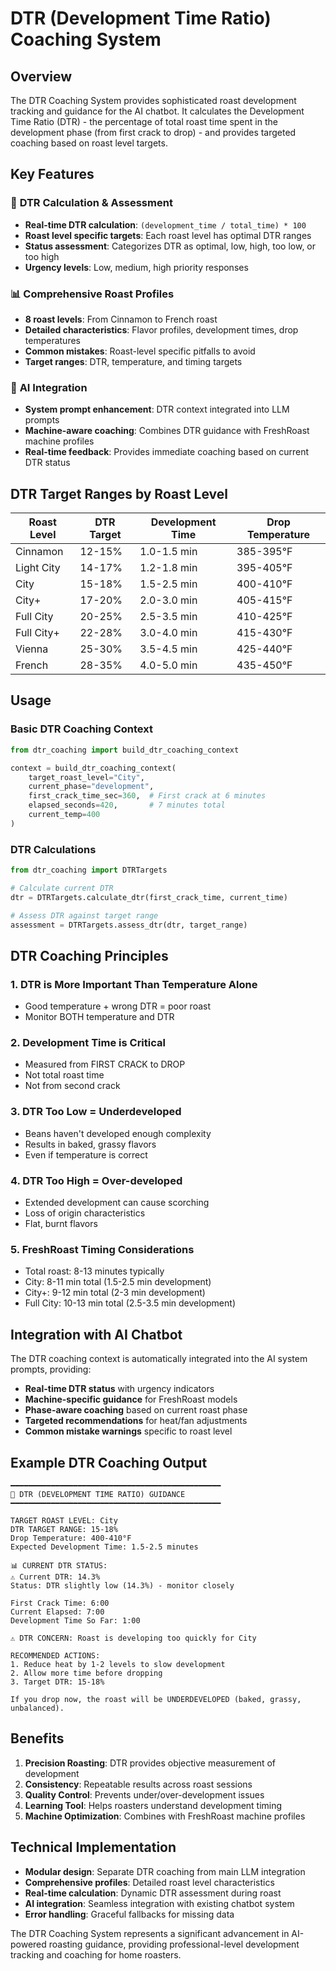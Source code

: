 # DTR (Development Time Ratio) Coaching System

## Overview

The DTR Coaching System provides sophisticated roast development tracking and guidance for the AI chatbot. It calculates the Development Time Ratio (DTR) - the percentage of total roast time spent in the development phase (from first crack to drop) - and provides targeted coaching based on roast level targets.

## Key Features

### 🎯 **DTR Calculation & Assessment**
- **Real-time DTR calculation**: `(development_time / total_time) * 100`
- **Roast level specific targets**: Each roast level has optimal DTR ranges
- **Status assessment**: Categorizes DTR as optimal, low, high, too low, or too high
- **Urgency levels**: Low, medium, high priority responses

### 📊 **Comprehensive Roast Profiles**
- **8 roast levels**: From Cinnamon to French roast
- **Detailed characteristics**: Flavor profiles, development times, drop temperatures
- **Common mistakes**: Roast-level specific pitfalls to avoid
- **Target ranges**: DTR, temperature, and timing targets

### 🤖 **AI Integration**
- **System prompt enhancement**: DTR context integrated into LLM prompts
- **Machine-aware coaching**: Combines DTR guidance with FreshRoast machine profiles
- **Real-time feedback**: Provides immediate coaching based on current DTR status

## DTR Target Ranges by Roast Level

| Roast Level | DTR Target | Development Time | Drop Temperature |
|-------------|------------|-----------------|------------------|
| Cinnamon | 12-15% | 1.0-1.5 min | 385-395°F |
| Light City | 14-17% | 1.2-1.8 min | 395-405°F |
| City | 15-18% | 1.5-2.5 min | 400-410°F |
| City+ | 17-20% | 2.0-3.0 min | 405-415°F |
| Full City | 20-25% | 2.5-3.5 min | 410-425°F |
| Full City+ | 22-28% | 3.0-4.0 min | 415-430°F |
| Vienna | 25-30% | 3.5-4.5 min | 425-440°F |
| French | 28-35% | 4.0-5.0 min | 435-450°F |

## Usage

### Basic DTR Coaching Context
```python
from dtr_coaching import build_dtr_coaching_context

context = build_dtr_coaching_context(
    target_roast_level="City",
    current_phase="development",
    first_crack_time_sec=360,  # First crack at 6 minutes
    elapsed_seconds=420,       # 7 minutes total
    current_temp=400
)
```

### DTR Calculations
```python
from dtr_coaching import DTRTargets

# Calculate current DTR
dtr = DTRTargets.calculate_dtr(first_crack_time, current_time)

# Assess DTR against target range
assessment = DTRTargets.assess_dtr(dtr, target_range)
```

## DTR Coaching Principles

### 1. **DTR is More Important Than Temperature Alone**
- Good temperature + wrong DTR = poor roast
- Monitor BOTH temperature and DTR

### 2. **Development Time is Critical**
- Measured from FIRST CRACK to DROP
- Not total roast time
- Not from second crack

### 3. **DTR Too Low = Underdeveloped**
- Beans haven't developed enough complexity
- Results in baked, grassy flavors
- Even if temperature is correct

### 4. **DTR Too High = Over-developed**
- Extended development can cause scorching
- Loss of origin characteristics
- Flat, burnt flavors

### 5. **FreshRoast Timing Considerations**
- Total roast: 8-13 minutes typically
- City: 8-11 min total (1.5-2.5 min development)
- City+: 9-12 min total (2-3 min development)
- Full City: 10-13 min total (2.5-3.5 min development)

## Integration with AI Chatbot

The DTR coaching context is automatically integrated into the AI system prompts, providing:

- **Real-time DTR status** with urgency indicators
- **Machine-specific guidance** for FreshRoast models
- **Phase-aware coaching** based on current roast phase
- **Targeted recommendations** for heat/fan adjustments
- **Common mistake warnings** specific to roast level

## Example DTR Coaching Output

```
━━━━━━━━━━━━━━━━━━━━━━━━━━━━━━━━━━━━━━━━━━━━━━━
🎯 DTR (DEVELOPMENT TIME RATIO) GUIDANCE
━━━━━━━━━━━━━━━━━━━━━━━━━━━━━━━━━━━━━━━━━━━━━━━

TARGET ROAST LEVEL: City
DTR TARGET RANGE: 15-18%
Drop Temperature: 400-410°F
Expected Development Time: 1.5-2.5 minutes

📊 CURRENT DTR STATUS:
⚠️ Current DTR: 14.3%
Status: DTR slightly low (14.3%) - monitor closely

First Crack Time: 6:00
Current Elapsed: 7:00
Development Time So Far: 1:00

⚠️ DTR CONCERN: Roast is developing too quickly for City

RECOMMENDED ACTIONS:
1. Reduce heat by 1-2 levels to slow development
2. Allow more time before dropping
3. Target DTR: 15-18%

If you drop now, the roast will be UNDERDEVELOPED (baked, grassy, unbalanced).
```

## Benefits

1. **Precision Roasting**: DTR provides objective measurement of development
2. **Consistency**: Repeatable results across roast sessions
3. **Quality Control**: Prevents under/over-development issues
4. **Learning Tool**: Helps roasters understand development timing
5. **Machine Optimization**: Combines with FreshRoast machine profiles

## Technical Implementation

- **Modular design**: Separate DTR coaching from main LLM integration
- **Comprehensive profiles**: Detailed roast level characteristics
- **Real-time calculation**: Dynamic DTR assessment during roast
- **AI integration**: Seamless integration with existing chatbot system
- **Error handling**: Graceful fallbacks for missing data

The DTR Coaching System represents a significant advancement in AI-powered roasting guidance, providing professional-level development tracking and coaching for home roasters.
